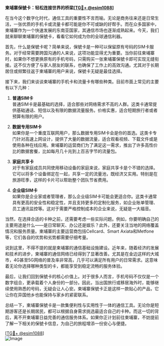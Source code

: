 **柬埔寨保號卡：轻松连接世界的桥梁[[TG💪+ @esim1088](https://t.me/s/esim1088)]**

在当今这个数字化时代，通信工具的重要性不言而喻。无论是商务往来还是日常生活，一张优质的手机卡或流量卡都可能是你不可或缺的好帮手。而在众多国家中，柬埔寨作为一个快速发展的东南亚国家，其通信市场也逐渐成熟起来。今天，我们就来聊聊柬埔寨的保號卡，看看它如何成为你的全球通信利器。

首先，什么是保號卡呢？简单来说，保號卡是一种可以保留原有号码的SIM卡服务。对于经常需要跨国沟通的人来说，这项功能显得尤为重要。当你前往柬埔寨时，如果你不想更换原有的手机号码，只需购买一张柬埔寨保號卡即可实现无缝衔接。这不仅方便了与家人朋友的联系，也确保了工作上的高效沟通。尤其对于长期居住或频繁往返于柬埔寨的用户来说，保號卡无疑是最佳选择。

接下来，我们来谈谈柬埔寨的手机卡和流量卡有哪些种类。目前市面上常见的主要有以下几种：

1. **普通SIM卡**  
   普通SIM卡是最基础的选择，适合那些对网络需求不高的人群。这类卡通常提供基础通话、短信以及有限的数据流量服务。价格实惠，适合短期旅行者或者预算有限的用户。

2. **数据专用SIM卡**  
   如果你是一个重度互联网用户，那么数据专用SIM卡会是你的首选。这类卡专门针对高速上网设计，提供了大量的数据流量，适合观看视频、下载文件或是使用各种在线应用。柬埔寨的运营商们为了满足这一需求，推出了许多高性价比的数据套餐，比如每月几十兆到上百吉字节的流量包。

3. **家庭共享卡**  
   对于有家庭成员共同使用移动设备的家庭来说，家庭共享卡是个不错的选择。它可以将多个设备绑定在一起，共享一定的流量池，既经济又实用。特别是在旅游旺季，这样的卡片可以帮助整个团队节省费用。

4. **企业级SIM卡**  
   如果你是企业家或者管理者，那么企业级SIM卡可能会更适合你。这类卡通常具有更高的安全性和稳定性，并且支持更多的定制化服务，如企业账单管理、员工通讯监控等。这对于需要严格控制成本的企业来说，无疑是一大福音。

当然，在选择合适的卡种之前，还需要考虑一些实际问题。例如，你要明确自己的主要用途是什么——是日常聊天、办公还是娱乐？此外，还要关注当地的网络覆盖情况和服务质量。柬埔寨的主要运营商包括Cellcard、Smart Axiata和Metfone等，它们各自的优势和劣势都需要仔细考量。

说到这里，不得不提的就是柬埔寨的通信基础设施建设。近年来，随着经济的发展和技术的进步，柬埔寨的通信网络已经得到了显著改善。尤其是在金边这样的大城市，4G甚至5G网络的普及率非常高，几乎可以满足所有用户的日常需求。这意味着无论你选择哪种类型的卡，都能享受到稳定流畅的服务体验。

最后，让我们回到保號卡的核心价值上。对于很多人而言，手机号码不仅仅是一个数字组合，更承载着个人身份的一部分。因此，当出国旅行或移居海外时，能够继续使用熟悉的号码，无疑会让人心安。柬埔寨保號卡正是这样一款贴心的产品，它让你在异国他乡也能保持与家乡的紧密联系。

总结一下，柬埔寨保號卡是一款集便利性与实用性于一体的通信工具。无论你是短期游客还是长期居民，都可以根据自身需求挑选最适合自己的卡种。而这一切的背后，离不开柬埔寨日益完善的通信服务体系。如果你正计划前往柬埔寨，不妨提前了解一下相关的保號卡信息，为自己的旅程增添一份安心与便捷。

[[TG💪+ @esim1088](https://t.me/s/esim1088)]  
![Image](https://i.postimg.cc/4NQfJmqS/Snipaste-2025-05-13-00-14-12.png)